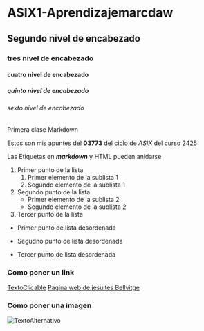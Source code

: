 # ASIX1-Aprendizajemarcdaw
## Segundo nivel de encabezado
### tres nivel de encabezado
#### cuatro nivel de encabezado
##### quinto nivel de encabezado
###### sexto nivel de encabezado

Primera clase Markdown

Estos son mis apuntes del **03773** del ciclo de _ASIX_ del curso 2425 

Las Etiquetas en __*markdown*__ y HTML pueden anidarse 

1. Primer punto de la lista
    1. Primer elemento de la sublista 1
    2. Segundo elemento de la sublista 1
2. Segundo punto de la lista
    * Primer elemento de la sublista 2
    * Segundo elemento de la sublista 2
3. Tercer punto de la lista

* Primer punto de lista desordenada
- Segudno punto de lista desordenada
+ Tercer punto de lista desordenada

### Como poner un link
[TextoClicable](URL "Titulo opcional")
[Pagina web de jesuites Bellvitge](https://www.fje.edu/ca/fje "Titulo opcional")

### Como poner una imagen

![TextoAlternativo](https://github.com/IzanN23/ASIX1-Aprendizajemarcdaw/blob/main/Ubicaciondelaimagen "Titulo opcional") 


